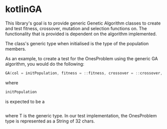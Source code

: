 # kotlinGA

This library's goal is to provide generic Genetic Algorithm classes to create and test fitness, crossover, mutation and selection functions on. The functionality that is provided is dependent on the algorithm implemented.

The class's generic type when initialised is the type of the population members.

As an example, to create a test for the OnesProblem using the generic GA algorithm, you would do the following:

```kotlin
GA(col = initPopulation, fitness = ::fitness, crossover = ::crossover, mutation = ::mutation).run(iterations = 200, selectionMethod = selection, max = false)
```
where 
```kotlin
initPopulation
```
is expected to be a
```kotlin Collection<T>
```
where T is the generic type. In our test implementation, the OnesProblem type is represented as a String of 32 chars.
